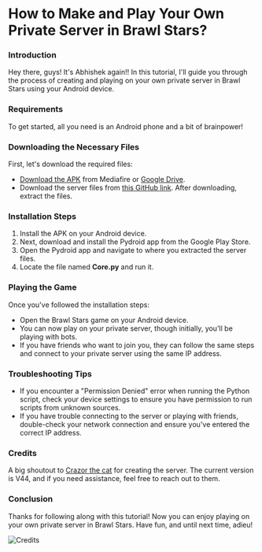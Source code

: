 # How to Make and Play Your Own Private Server in Brawl Stars?

### Introduction
Hey there, guys! It's Abhishek again!! In this tutorial, I'll guide you through the process of creating and playing on your own private server in Brawl Stars using your Android device.

### Requirements
To get started, all you need is an Android phone and a bit of brainpower!

### Downloading the Necessary Files
First, let's download the required files:
- [Download the APK](https://www.mediafire.com/file/biid9ttuhiyeaoi/com.projectbsds.v44226.apk/file) from Mediafire or [Google Drive](https://drive.google.com/file/d/1zKy632blJDJV7YuBnUZe18Pxpra2lvm5/view?usp=sharing).
- Download the server files from [this GitHub link](https://github.com/CrazorTheCat/BSDS-V44/archive/refs/heads/master.zip). After downloading, extract the files.

### Installation Steps
1. Install the APK on your Android device.
2. Next, download and install the Pydroid app from the Google Play Store.
3. Open the Pydroid app and navigate to where you extracted the server files.
4. Locate the file named **Core.py** and run it.

### Playing the Game
Once you've followed the installation steps:
- Open the Brawl Stars game on your Android device.
- You can now play on your private server, though initially, you'll be playing with bots.
- If you have friends who want to join you, they can follow the same steps and connect to your private server using the same IP address.

### Troubleshooting Tips
- If you encounter a "Permission Denied" error when running the Python script, check your device settings to ensure you have permission to run scripts from unknown sources.
- If you have trouble connecting to the server or playing with friends, double-check your network connection and ensure you've entered the correct IP address.

### Credits
A big shoutout to [Crazor the cat](https://github.com/CrazorTheCat) for creating the server. The current version is V44, and if you need assistance, feel free to reach out to them.

### Conclusion
Thanks for following along with this tutorial! Now you can enjoy playing on your own private server in Brawl Stars. Have fun, and until next time, adieu!

![Credits](https://user-images.githubusercontent.com/52799759/176961091-0fe7c802-5ad5-433e-9e36-edec5545f492.png)
